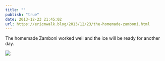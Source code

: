 ```yaml
---
title: ""
publish: "true"
date: 2013-12-23 21:45:02
url: https://ericmwalk.blog/2013/12/23/the-homemade-zamboni.html
---
```


The homemade Zamboni worked well and the ice will be ready for another day.

![](https://ericmwalk.blog/uploads/2022/e30f1753ec.jpg)